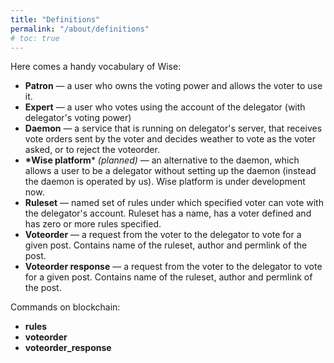 ```yaml
---
title: "Definitions"
permalink: "/about/definitions"
# toc: true
---
```

Here comes a handy vocabulary of Wise:

- **Patron** — a user who owns the voting power and allows the voter to use it.
- **Expert** — a user who votes using the account of the delegator (with delegator's voting power)
- **Daemon** — a service that is running on delegator's server, that receives vote orders sent by the voter and decides weather to vote as the voter asked, or to reject the voteorder.
- **\*Wise platform*** *(planned)* — an alternative to the daemon, which allows a user to be a delegator without setting up the daemon (instead the daemon is operated by us). Wise platform is under development now.
- **Ruleset** — named set of rules under which specified voter can vote with the delegator's account. Ruleset has a name, has a voter defined and has zero or more rules specified.
- **Voteorder** — a request from the voter to the delegator to vote for a given post. Contains name of the ruleset, author and permlink of the post.
- **Voteorder response** — a request from the voter to the delegator to vote for a given post. Contains name of the ruleset, author and permlink of the post.

Commands on blockchain:
- **rules**
- **voteorder**
- **voteorder_response**
